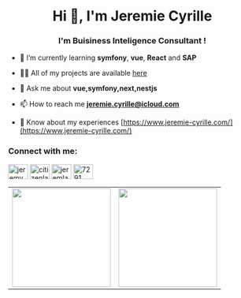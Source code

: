 <h1 align="center">Hi 👋, I'm Jeremie Cyrille</h1>
<h3 align="center">I'm Buisiness Inteligence Consultant !</h3>

- 🌱 I’m currently learning **symfony**, **vue**, **React** and **SAP** 

- 👨‍💻 All of my projects are available [here](https://www.jeremie-cyrille.com/project)

- 💬 Ask me about **vue,symfony,next,nestjs**

- 📫 How to reach me **jeremie.cyrille@icloud.com**

- 📄 Know about my experiences [https://www.jeremie-cyrille.com/](https://www.jeremie-cyrille.com/)

<h3 align="left">Connect with me:</h3>
<p align="left">
<a href="https://twitter.com/jeremy_cyrile" target="blank"><img align="center" src="https://raw.githubusercontent.com/rahuldkjain/github-profile-readme-generator/master/src/images/icons/Social/twitter.svg" alt="jeremy_cyrile" height="30" width="40" /></a>
<a href="https://stackoverflow.com/users/citizenlab" target="blank"><img align="center" src="https://raw.githubusercontent.com/rahuldkjain/github-profile-readme-generator/master/src/images/icons/Social/stack-overflow.svg" alt="citizenlab" height="30" width="40" /></a>
<a href="https://instagram.com/jeremlands" target="blank"><img align="center" src="https://raw.githubusercontent.com/rahuldkjain/github-profile-readme-generator/master/src/images/icons/Social/instagram.svg" alt="jeremlands" height="30" width="40" /></a>
<a href="https://discord.gg/7291" target="blank"><img align="center" src="https://raw.githubusercontent.com/rahuldkjain/github-profile-readme-generator/master/src/images/icons/Social/discord.svg" alt="7291" height="30" width="40" /></a>
</p>

<table cellpadding="0">
  <tr style="padding: 0">
      <td valign="top"><img height="200" src="https://github-readme-stats.vercel.app/api?username=JeremCy&show_icons=true&theme=tokyonight"/></td>
<td valign="top"><img height="200" src="https://github-readme-stats.vercel.app/api/top-langs/?username=JeremCy&layout=compact&show_icons=true&theme=tokyonight"/></td>
  </tr>
</table>

  
